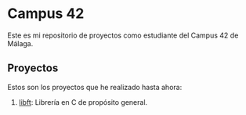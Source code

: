 # Campus 42

Este es mi repositorio de proyectos como estudiante del Campus 42 de Málaga.

## Proyectos

Estos son los proyectos que he realizado hasta ahora:

1. [libft](libft): Librería en C de propósito general.